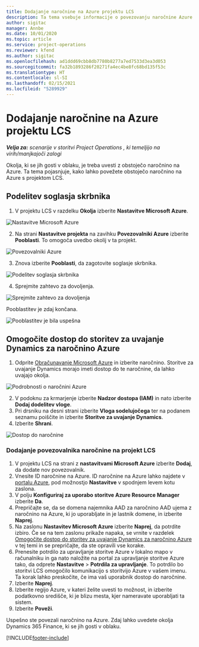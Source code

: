 ```yaml
---
title: Dodajanje naročnine na Azure projektu LCS
description: Ta tema vsebuje informacije o povezovanju naročnine Azure s projektom LCS.
author: sigitac
manager: Annbe
ms.date: 10/01/2020
ms.topic: article
ms.service: project-operations
ms.reviewer: kfend
ms.author: sigitac
ms.openlocfilehash: ad1ddd69cbb8db7780b8277a7ed7533d3ea3d053
ms.sourcegitcommit: fa32b1893286f20271fa4ec4be8fc68bd135f53c
ms.translationtype: HT
ms.contentlocale: sl-SI
ms.lasthandoff: 02/15/2021
ms.locfileid: "5289929"
---
```

# <a name="add-an-azure-subscription-to-an-lcs-project"></a>Dodajanje naročnine na Azure projektu LCS

_**Velja za:** scenarije v storitvi Project Operations , ki temeljijo na virih/manjkajoči zalogi_

Okolja, ki se jih gosti v oblaku, je treba uvesti z obstoječo naročnino na Azure. Ta tema pojasnjuje, kako lahko povežete obstoječo naročnino na Azure s projektom LCS. 

## <a name="grant-admin-consent"></a>Podelitev soglasja skrbnika

1. V projektu LCS v razdelku **Okolja** izberite **Nastavitve Microsoft Azure**.

![Nastavitve Microsoft Azure](./media/1MicrosoftAzureSettings.png)

2. Na strani **Nastavitve projekta** na zavihku **Povezovalniki Azure** izberite **Pooblasti**. To omogoča uvedbo okolij v ta projekt.

![Povezovalniki Azure](./media/2AzureConnectors.png)

3. Znova izberite **Pooblasti**, da zagotovite soglasje skrbnika.

![Podelitev soglasja skrbnika](./media/3GrantAdminConsent.png)

4. Sprejmite zahtevo za dovoljenja.

![Sprejmite zahtevo za dovoljenja](./media/4AcceptPermissionRequest.png)

Pooblastitev je zdaj končana. 

![Pooblastitev je bila uspešna](./media/5AuthorizationComplete.png)

## <a name="provide-dynamics-deployment-services-access-to-your-azure-subscription"></a><a name="provide"></a>Omogočite dostop do storitev za uvajanje Dynamics za naročnino Azure

1. Odprite [Obračunavanje Microsoft Azure](https://portal.azure.com/#blade/Microsoft\_Azure\_Billing/SubscriptionsBlade) in izberite naročnino. Storitve za uvajanje Dynamics morajo imeti dostop do te naročnine, da lahko uvajajo okolja.

![Podrobnosti o naročnini Azure](./media/6AzureSubscription.png)

2. V podoknu za krmarjenje izberite **Nadzor dostopa (IAM)** in nato izberite **Dodaj dodelitev vloge**.
3. Pri drsniku na desni strani izberite **Vloga sodelujočega** ter na podanem seznamu poiščite in izberite **Storitve za uvajanje Dynamics**. 
4. Izberite **Shrani**.

![Dostop do naročnine](./media/7SubscriptionAccess.png)

### <a name="add-a-subscription-connector-to-an-lcs-project"></a>Dodajanje povezovalnika naročnine na projekt LCS

1. V projektu LCS na strani z **nastavitvami Microsoft Azure** izberite **Dodaj**, da dodate nov povezovalnik.
2. Vnesite ID naročnine na Azure. ID naročnine na Azure lahko najdete v [portalu Azure](https://ms.portal.azure.com/), pod možnostjo **Nastavitve** v spodnjem levem kotu zaslona.
3. V polju **Konfiguriraj za uporabo storitve Azure Resource Manager** izberite **Da**.
4. Prepričajte se, da se domena najemnika AAD za naročnino AAD ujema z naročnino na Azure, ki jo uporabljate in je lastnik domene, in izberite **Naprej**.
5. Na zaslonu **Nastavitev Microsoft Azure** izberite **Naprej**, da potrdite izbiro. Če se na tem zaslonu prikaže napaka, se vrnite v razdelek [Omogočite dostop do storitev za uvajanje Dynamics za naročnino Azure](#provide) v tej temi in se prepričajte, da ste opravili vse korake.
6. Prenesite potrdilo za upravljanje storitve Azure v lokalno mapo v računalniku in ga nato naložite na portal za upravljanje storitve Azure tako, da odprete **Nastavitve** > **Potrdila za upravljanje**. To potrdilo bo storitvi LCS omogočilo komunikacijo s storitvijo Azure v vašem imenu. Ta korak lahko preskočite, če ima vaš uporabnik dostop do naročnine.
7. Izberite **Naprej**.
8. Izberite regijo Azure, v kateri želite uvesti to možnost, in izberite podatkovno središče, ki je blizu mesta, kjer nameravate uporabljati ta sistem.
9.  Izberite **Poveži**.

Uspešno ste povezali naročnino na Azure. Zdaj lahko uvedete okolja Dynamics 365 Finance, ki se jih gosti v oblaku.




[!INCLUDE[footer-include](../includes/footer-banner.md)]